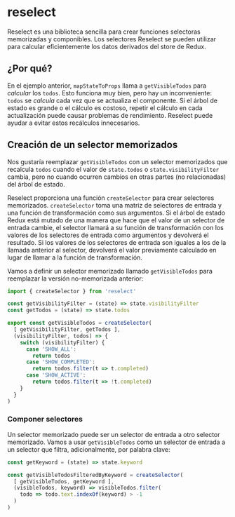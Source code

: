 # reselect

Reselect es una biblioteca sencilla para crear funciones selectoras memorizadas y componibles. Los selectores Reselect se pueden utilizar para calcular eficientemente los datos derivados del store de Redux.

## ¿Por qué?

En el ejemplo anterior, `mapStateToProps` llama a `getVisibleTodos` para _calcular_ los `todos`. Esto funciona muy bien, pero hay un inconveniente: `todos` se _calcula_ cada vez que se actualiza el componente. Si el árbol de estado es grande o el cálculo es costoso, repetir el cálculo en cada actualización puede causar problemas de rendimiento. Reselect puede ayudar a evitar estos recálculos innecesarios.

## Creación de un selector memorizados

Nos gustaría reemplazar `getVisibleTodos` con un selector memorizados que recalcula `todos` cuando el valor de `state.todos` o `state.visibilityFilter` cambia, pero no cuando ocurren cambios en otras partes (no relacionadas) del árbol de estado.

Reselect proporciona una función `createSelector` para crear selectores memorizados. `createSelector` toma una matriz de selectores de entrada y una función de transformación como sus argumentos. Si el árbol de estado Redux está mutado de una manera que hace que el valor de un selector de entrada cambie, el selector llamará a su función de transformación con los valores de los selectores de entrada como argumentos y devolverá el resultado. Si los valores de los selectores de entrada son iguales a los de la llamada anterior al selector, devolverá el valor previamente calculado en lugar de llamar a la función de transformación.

Vamos a definir un selector memorizado llamado `getVisibleTodos` para reemplazar la versión no-memorizada anterior:

```js
import { createSelector } from 'reselect'

const getVisibilityFilter = (state) => state.visibilityFilter
const getTodos = (state) => state.todos

export const getVisibleTodos = createSelector(
  [ getVisibilityFilter, getTodos ],
  (visibilityFilter, todos) => {
    switch (visibilityFilter) {
      case 'SHOW_ALL':
        return todos
      case 'SHOW_COMPLETED':
        return todos.filter(t => t.completed)
      case 'SHOW_ACTIVE':
        return todos.filter(t => !t.completed)
    }
  }
)
```

### Componer selectores

Un selector memorizado puede ser un selector de entrada a otro selector memorizado. Vamos a usar `getVisibleTodos` como un selector de entrada a un selector que filtra, adicionalmente, por palabra clave:

```js
const getKeyword = (state) => state.keyword

const getVisibleTodosFilteredByKeyword = createSelector(
  [ getVisibleTodos, getKeyword ],
  (visibleTodos, keyword) => visibleTodos.filter(
    todo => todo.text.indexOf(keyword) > -1
  )
)
```